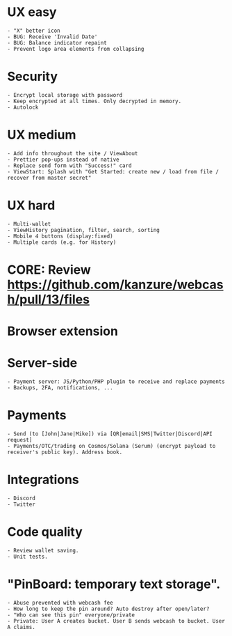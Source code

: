 # UX easy
    - "X" better icon
    - BUG: Receive 'Invalid Date'
    - BUG: Balance indicator repaint
    - Prevent logo area elements from collapsing

# Security
    - Encrypt local storage with password
    - Keep encrypted at all times. Only decrypted in memory.
    - Autolock

# UX medium
    - Add info throughout the site / ViewAbout
    - Prettier pop-ups instead of native
    - Replace send form with "Success!" card
    - ViewStart: Splash with "Get Started: create new / load from file / recover from master secret"

# UX hard
    - Multi-wallet
    - ViewHistory pagination, filter, search, sorting
    - Mobile 4 buttons (display:fixed)
    - Multiple cards (e.g. for History)

# CORE: Review https://github.com/kanzure/webcash/pull/13/files

# Browser extension

# Server-side
    - Payment server: JS/Python/PHP plugin to receive and replace payments
    - Backups, 2FA, notifications, ...

# Payments
    - Send (to [John|Jane|Mike]) via [QR|email|SMS|Twitter|Discord|API request]
    - Payments/OTC/trading on Cosmos/Solana (Serum) (encrypt payload to receiver's public key). Address book.

# Integrations
    - Discord
    - Twitter

# Code quality
    - Review wallet saving.
    - Unit tests.

# "PinBoard: temporary text storage".
    - Abuse prevented with webcash fee
    - How long to keep the pin around? Auto destroy after open/later?
    - "Who can see this pin" everyone/private
    - Private: User A creates bucket. User B sends webcash to bucket. User A claims.
